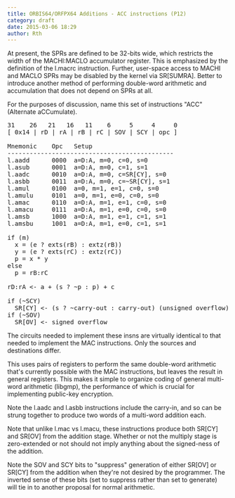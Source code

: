 ```yaml
---
title: ORBIS64/ORFPX64 Additions - ACC instructions (P12)
category: draft
date: 2015-03-06 18:29
author: Rth
---
```


At present, the SPRs are defined to be 32-bits wide, which restricts the width of the MACHI:MACLO
accumulator register.  This is emphasized by the definition of the l.macrc instruction.  Further,
user-space access to MACHI and MACLO SPRs may be disabled by the kernel via SR[SUMRA].  Better to
introduce another method of performing double-word arithmetic and accumulation that does not depend
on SPRs at all.

For the purposes of discussion, name this set of instructions "ACC" (Alternate aCCumulate).

<pre>
31    26   21   16   11    6     5     4     0
[ 0x14 | rD | rA | rB | rC | SOV | SCY | opc ]

Mnemonic    Opc   Setup
---------------------------------------------
l.aadd      0000  a=D:A, m=0, c=0, s=0
l.asub      0001  a=D:A, m=0, c=1, s=1
l.aadc      0010  a=D:A, m=0, c=SR[CY], s=0
l.asbb      0011  a=D:A, m=0, c=~SR[CY], s=1
l.amul      0100  a=0, m=1, e=1, c=0, s=0
l.amulu     0101  a=0, m=1, e=0, c=0, s=0
l.amac      0110  a=D:A, m=1, e=1, c=0, s=0
l.amacu     0111  a=D:A, m=1, e=0, c=0, s=0
l.amsb      1000  a=D:A, m=1, e=1, c=1, s=1
l.amsbu     1001  a=D:A, m=1, e=0, c=1, s=1

if (m)
  x = (e ? exts(rB) : extz(rB))
  y = (e ? exts(rC) : extz(rC))
  p = x * y
else
  p = rB:rC

rD:rA <- a + (s ? ~p : p) + c

if (~SCY)
  SR[CY] <- (s ? ~carry-out : carry-out) (unsigned overflow)
if (~SOV)
  SR[OV] <- signed overflow
</pre>

The circuits needed to implement these insns are virtually identical to
that needed to implement the MAC instructions.  Only the sources and
destinations differ.

This uses pairs of registers to perform the same double-word arithmetic
that's currently possible with the MAC instructions, but leaves the result
in general registers.  This makes it simple to organize coding of general
multi-word arithmetic (libgmp), the performance of which is crucial for
implementing public-key encryption.

Note the l.aadc and l.asbb instructions include the carry-in, and so can
be strung together to produce two words of a multi-word addition each.

Note that unlike l.mac vs l.macu, these instructions produce both SR[CY]
and SR[OV] from the addition stage.  Whether or not the multiply stage is
zero-extended or not should not imply anything about the signed-ness of
the addition.

Note the SOV and SCY bits to "suppress" generation of either SR[OV] or
SR[CY] from the addition when they're not desired by the programmer.
The inverted sense of these bits (set to suppress rather than set to
generate) will tie in to another proposal for normal arithmetic.

